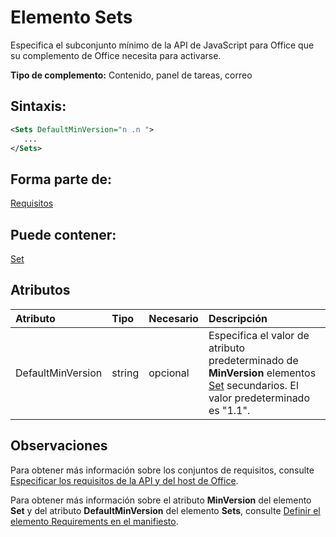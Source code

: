 
# Elemento Sets
Especifica el subconjunto mínimo de la API de JavaScript para Office que su complemento de Office necesita para activarse.

 **Tipo de complemento:** Contenido, panel de tareas, correo


## Sintaxis:


```XML
<Sets DefaultMinVersion="n .n ">
   ...
</Sets>
```


## Forma parte de:

[Requisitos](../../reference/manifest/requirements.md)


## Puede contener:

[Set](../../reference/manifest/set.md)


## Atributos



|**Atributo**|**Tipo**|**Necesario**|**Descripción**|
|:-----|:-----|:-----|:-----|
|DefaultMinVersion|string|opcional|Especifica el valor de atributo predeterminado de **MinVersion** elementos [Set](../../reference/manifest/set.md) secundarios. El valor predeterminado es "1.1".|

## Observaciones

Para obtener más información sobre los conjuntos de requisitos, consulte [Especificar los requisitos de la API y del host de Office](../../docs/overview/specify-office-hosts-and-api-requirements.md).

Para obtener más información sobre el atributo **MinVersion** del elemento **Set**  y del atributo **DefaultMinVersion** del elemento **Sets**, consulte [Definir el elemento Requirements en el manifiesto](../../docs/overview/specify-office-hosts-and-api-requirements.md#set-the-requirements-element-in-the-manifest).


